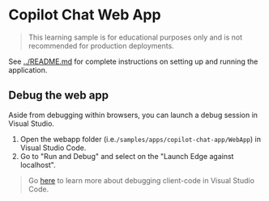 # Copilot Chat Web App
> This learning sample is for educational purposes only and is not recommended for
production deployments.

See [../README.md](../README.md) for complete instructions on setting up and running the application.

## Debug the web app
Aside from debugging within browsers, you can launch a debug session in Visual Studio.
1. Open the webapp folder (i.e.`/samples/apps/copilot-chat-app/WebApp`) in Visual Studio Code.
1. Go to "Run and Debug" and select on the "Launch Edge against localhost".
> Go [here](https://code.visualstudio.com/docs/typescript/typescript-debugging) to learn more about debugging client-code in Visual Studio Code.